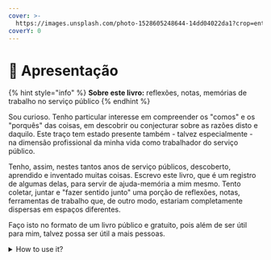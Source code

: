 ```yaml
---
cover: >-
  https://images.unsplash.com/photo-1528605248644-14dd04022da1?crop=entropy&cs=tinysrgb&fm=jpg&ixid=MnwxOTcwMjR8MHwxfHNlYXJjaHwxMHx8dGVhbSUyMG9mJTIwcGVvcGxlfGVufDB8fHx8MTY2MDMxNzQzNg&ixlib=rb-1.2.1&q=80
coverY: 0
---
```


# 🔰 Apresentação

{% hint style="info" %}
**Sobre este livro:** reflexões, notas, memórias de trabalho no serviço público
{% endhint %}

Sou curioso. Tenho particular interesse em compreender os "comos" e os "porquês" das coisas, em  descobrir ou conjecturar sobre as razões disto e daquilo. Este traço tem estado presente também - talvez especialmente - na dimensão profissional da minha vida como trabalhador do serviço público.&#x20;

Tenho, assim, nestes tantos anos de serviço públicos, descoberto, aprendido e inventado muitas coisas. Escrevo este livro, que é um registro de algumas delas, para servir de ajuda-memória a mim mesmo. Tento coletar, juntar e "fazer sentido junto" uma porção de reflexões, notas, ferramentas de trabalho que, de outro modo, estariam completamente dispersas em espaços diferentes.

Faço isto no formato de um livro público e gratuito, pois além de ser útil para mim, talvez possa ser útil a mais pessoas.

<details>

<summary>How to use it?</summary>

This space is designed to be read linearly, so start with our Vision, Mission & Focus and work down from there! We recommend reading everything through in one sitting and then revisiting and re-reading if you need to.

</details>
